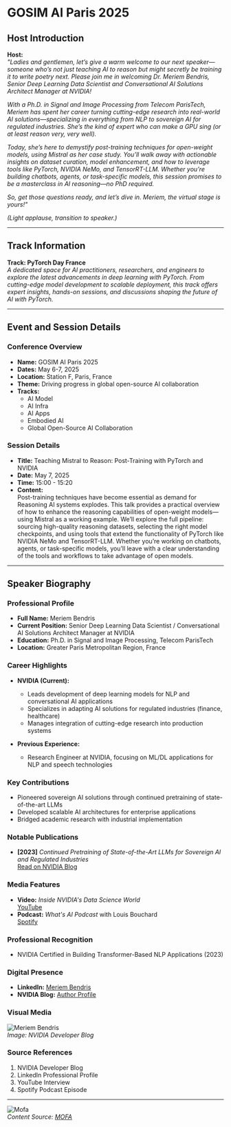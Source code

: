 
# GOSIM AI Paris 2025

## Host Introduction

**Host:**  
*"Ladies and gentlemen, let’s give a warm welcome to our next speaker—someone who’s not just teaching AI to reason but might secretly be training it to write poetry next. Please join me in welcoming Dr. Meriem Bendris, Senior Deep Learning Data Scientist and Conversational AI Solutions Architect Manager at NVIDIA!*  

*With a Ph.D. in Signal and Image Processing from Telecom ParisTech, Meriem has spent her career turning cutting-edge research into real-world AI solutions—specializing in everything from NLP to sovereign AI for regulated industries. She’s the kind of expert who can make a GPU sing (or at least reason very, very well).*  

*Today, she’s here to demystify post-training techniques for open-weight models, using Mistral as her case study. You’ll walk away with actionable insights on dataset curation, model enhancement, and how to leverage tools like PyTorch, NVIDIA NeMo, and TensorRT-LLM. Whether you’re building chatbots, agents, or task-specific models, this session promises to be a masterclass in AI reasoning—no PhD required.*  

*So, get those questions ready, and let’s dive in. Meriem, the virtual stage is yours!"*  

*(Light applause, transition to speaker.)*  

---

## Track Information

**Track: PyTorch Day France**  
*A dedicated space for AI practitioners, researchers, and engineers to explore the latest advancements in deep learning with PyTorch. From cutting-edge model development to scalable deployment, this track offers expert insights, hands-on sessions, and discussions shaping the future of AI with PyTorch.*

---

## Event and Session Details

### Conference Overview
- **Name:** GOSIM AI Paris 2025  
- **Dates:** May 6-7, 2025  
- **Location:** Station F, Paris, France  
- **Theme:** Driving progress in global open-source AI collaboration  
- **Tracks:**  
  - AI Model  
  - AI Infra  
  - AI Apps  
  - Embodied AI  
  - Global Open-Source AI Collaboration  

### Session Details
- **Title:** Teaching Mistral to Reason: Post-Training with PyTorch and NVIDIA  
- **Date:** May 7, 2025  
- **Time:** 15:00 - 15:20  
- **Content:**  
  Post-training techniques have become essential as demand for Reasoning AI systems explodes. This talk provides a practical overview of how to enhance the reasoning capabilities of open-weight models—using Mistral as a working example. We’ll explore the full pipeline: sourcing high-quality reasoning datasets, selecting the right model checkpoints, and using tools that extend the functionality of PyTorch like NVIDIA NeMo and TensorRT-LLM. Whether you’re working on chatbots, agents, or task-specific models, you’ll leave with a clear understanding of the tools and workflows to take advantage of open models.

---

## Speaker Biography

### Professional Profile
- **Full Name:** Meriem Bendris  
- **Current Position:** Senior Deep Learning Data Scientist / Conversational AI Solutions Architect Manager at NVIDIA  
- **Education:** Ph.D. in Signal and Image Processing, Telecom ParisTech  
- **Location:** Greater Paris Metropolitan Region, France  

### Career Highlights
- **NVIDIA (Current):**  
  - Leads development of deep learning models for NLP and conversational AI applications  
  - Specializes in adapting AI solutions for regulated industries (finance, healthcare)  
  - Manages integration of cutting-edge research into production systems  

- **Previous Experience:**  
  - Research Engineer at NVIDIA, focusing on ML/DL applications for NLP and speech technologies  

### Key Contributions
- Pioneered sovereign AI solutions through continued pretraining of state-of-the-art LLMs  
- Developed scalable AI architectures for enterprise applications  
- Bridged academic research with industrial implementation  

### Notable Publications
- **[2023]** *Continued Pretraining of State-of-the-Art LLMs for Sovereign AI and Regulated Industries*  
  [Read on NVIDIA Blog](https://developer.nvidia.com/blog/continued-pretraining-of-state-of-the-art-llms-for-sovereign-ai-and-regulated-industries-with-igenius-and-nvidia-dgx-cloud/)  

### Media Features
- **Video:** *Inside NVIDIA's Data Science World*  
  [YouTube](https://www.youtube.com/watch?v=W4Gyibm_EOI)  
- **Podcast:** *What's AI Podcast* with Louis Bouchard  
  [Spotify](https://creators.spotify.com/pod/profile/louis-bouchard/episodes/What-is-Data-Science-like-at-NVIDIA--With-Meriem-Bendris---Whats-AI-Podcast-Ep1-e1vmmm4)  

### Professional Recognition
- NVIDIA Certified in Building Transformer-Based NLP Applications (2023)  

### Digital Presence
- **LinkedIn:** [Meriem Bendris](https://fr.linkedin.com/in/meriem-bendris-74064530)  
- **NVIDIA Blog:** [Author Profile](https://developer.nvidia.com/blog/author/mbendris/)  

### Visual Media
![Meriem Bendris](https://developer.nvidia.com/sites/default/files/styles/full_width/public/author_images/meriem_bendris.jpg)  
*Image: NVIDIA Developer Blog*  

### Source References
1. NVIDIA Developer Blog  
2. LinkedIn Professional Profile  
3. YouTube Interview  
4. Spotify Podcast Episode  

---

![Mofa](mofa.png)  
*Content Source: [MOFA](https://github.com/moxin-org/mofa)*  
